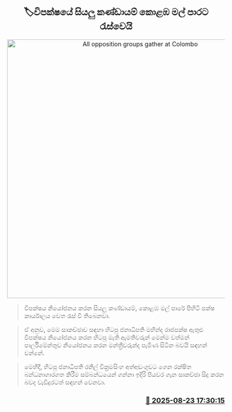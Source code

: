 <p align='center'><b><h2 align='center' title='All opposition groups gather at Colombo's Mal Road'>🏷විපක්ෂයේ සියලු කණ්ඩායම් කොළඹ මල් පාරට රැස්වෙයි</h2></b></p>
<p align='center'><img src='https://helakuru.sgp1.cdn.digitaloceanspaces.com/esana/images/lib/flower-road-ko.jpg' width='600' alt='All opposition groups gather at Colombo's Mal Road'></p>

> විපක්ෂය නියෝජනය කරන සියලු කණ්ඩායම්, කොළඹ මල් පාරේ පිහිටි පක්ෂ කාර්යාලය වෙත රැස් වී තිබෙනවා.

> ඒ අනුව, මෙම සාකච්ඡාව සඳහා හිටපු ජනාධිපති මහින්ද රාජපක්ෂ ඇතුළු විපක්ෂය නියෝජනය කරන හිටපු මැති ඇමතිවරුන් මෙන්ම වත්මන් පාර්ලිමේන්තුව නියෝජනය කරන මන්ත්‍රීවරුන්ද පැමිණ සිටින බවයි සඳහන් වන්නේ.

> මෙහිදී, හිටපු ජනාධිපති රනිල් වික්‍රමසිංහ අත්අඩංගුවට ගෙන රක්ෂිත බන්ධනාගාරගත කිරීම සම්බන්ධයෙන් ගන්නා ඉදිරි පියවර ගැන සාකච්ඡා සිදු කරන බවද වැඩිදුරටත් සඳහන් වෙනවා.



<h3 align='right'><a href='https://www.helakuru.lk/esana/p/112989/'>📅 2025-08-23 17:30:15</a></h3>
